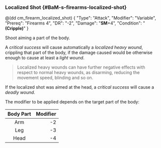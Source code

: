 ### Localized Shot {#BaM-s-firearms-localized-shot}

@(dd cm_firearm_localized_shot)
{ "Type": "Attack",
	"Modifier": "Variable",
	"Prereq": "Firearms 4",
	"DR": "-2",
	"Damage": "__SM__+4",
	"Condition": "__(Cripple)__"
}

Shoot aiming a part of the body.

A _critical success_ will cause automatically
a _localized heavy wound_, crippling that part of the body,
if the damage caused would be otherwise enough to cause at least
a _light wound_.

> Localized heavy wounds can have further negative effects with respect to
normal heavy wounds, as disarming, reducing the movement speed, blinding
and so on.

If the localized shot was aimed at the head, a _critical success_ will cause
a _deadly wound_.

The modifier to be applied depends on the target part of the body:

| Body Part  | Modifier |
|:----------:|---------:|
| Arm        | -2       |
| Leg        | -3       |
| Head       | -4       |
